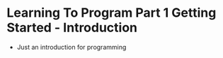 # Learning To Program Part 1 Getting Started - Introduction

 - Just an introduction for programming